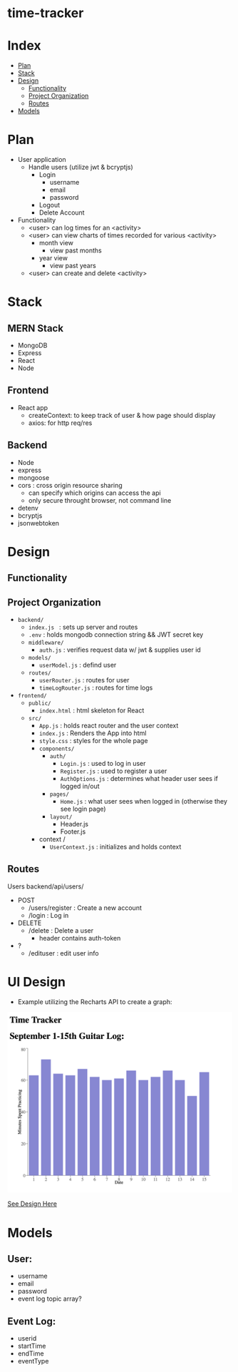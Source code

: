 # time-tracker

# Index

- [Plan](#Plan)
- [Stack](#Stack)
- [Design](#Design)
  - [Functionality](#Functionality)
  - [Project Organization](#Project-Organization)
  - [Routes](#Routes)
- [Models](#Models)

# Plan

- User application
  - Handle users (utilize jwt & bcryptjs)
    - Login
      - username
      - email
      - password
    - Logout
    - Delete Account
- Functionality
  - \<user> can log times for an \<activity>
  - \<user> can view charts of times recorded for various \<activity>
    - month view
      - view past months
    - year view
      - view past years
  - \<user> can create and delete \<activity>

# Stack

## MERN Stack

- MongoDB
- Express
- React
- Node

## Frontend

- React app
  - createContext: to keep track of user & how page should display
  - axios: for http req/res

## Backend

- Node
- express
- mongoose
- cors : cross origin resource sharing
  - can specify which origins can access the api
  - only secure throught browser, not command line
- detenv
- bcryptjs
- jsonwebtoken

# Design

## Functionality

## Project Organization

- `backend/`
  - `index.js ` : sets up server and routes
  - `.env` : holds mongodb connection string && JWT secret key
  - `middleware/`
    - `auth.js` : verifies request data w/ jwt & supplies user id
  - `models/`
    - `userModel.js` : defind user
  - `routes/`
    - `userRouter.js` : routes for user
    - `timeLogRouter.js` : routes for time logs
- `frontend/`
  - `public/`
    - `index.html` : html skeleton for React
  - `src/`
    - `App.js` : holds react router and the user context
    - `index.js` : Renders the App into html
    - `style.css` : styles for the whole page
    - `components/`
      - `auth/`
        - `Login.js` : used to log in user
        - `Register.js` : used to register a user
        - `AuthOptions.js` : determines what header user sees if logged in/out
      - `pages/`
        - `Home.js` : what user sees when logged in (otherwise they see login page)
      - `layout/`
        - Header.js
        - Footer.js
    - context /
      - `UserContext.js` : initializes and holds context

## Routes

Users backend/api/users/

- POST
  - /users/register : Create a new account
  - /login : Log in
- DELETE
  - /delete : Delete a user
    - header contains auth-token
- ?
  - /edituser : edit user info

# UI Design

- Example utilizing the Recharts API to create a graph:

![Time Log](readme-content/first-sample.png)

[See Design Here](https://www.figma.com/file/hqnRBUyQbHOPRZnKp6D2Df/Time-Tracker)

# Models

## User:

- username
- email
- password
- event log topic array?

## Event Log:

- userid
- startTime
- endTime
- eventType

